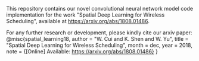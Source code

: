 This repository contains our novel convolutional neural network model code implementation for the work "Spatial Deep Learning for Wireless Scheduling", available at https://arxiv.org/abs/1808.01486.

For any further research or development, please kindly cite our arxiv paper:
@misc{spatial_learning18,
  author = "W. Cui and K. Shen and W. Yu",
  title = "Spatial Deep Learning for Wireless Scheduling",
  month = dec,
  year = 2018,
  note = {[Online] Available: https://arxiv.org/abs/1808.01486}
}
